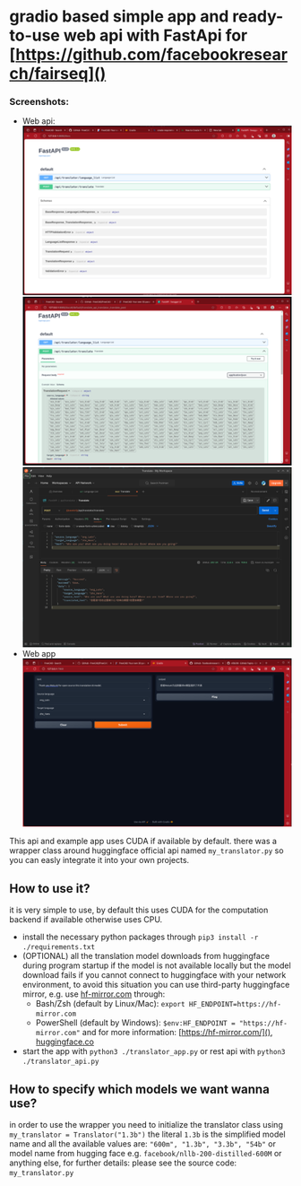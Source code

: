 # gradio based simple app and ready-to-use web api with FastApi for [https://github.com/facebookresearch/fairseq]()

### Screenshots:

* Web api:
![](./resources/Screenshot_20240701_083523.png)
![](./resources/Screenshot_20240701_092731.png)
![](./resources/Screenshot_20240701_093105.png)
* Web app
![](./resources/Screenshot_20240701_092605.png)

This api and example app uses CUDA if available by default.
there was a wrapper class around huggingface official api named ```my_translator.py``` so you can easly integrate it into your own projects.

## How to use it?
it is very simple to use, by default this uses CUDA for the computation backend if available otherwise uses CPU.
* install the necessary python packages through `pip3 install -r ./requirements.txt`
* (OPTIONAL) all the translation model downloads from huggingface during program startup if the model is not available locally but the model download fails if you cannot connect to huggingface with your network environment, to avoid this situation you can use third-party huggingface mirror, e.g. use [hf-mirror.com]() through:
  * Bash/Zsh (default by Linux/Mac): ```export HF_ENDPOINT=https://hf-mirror.com```
  * PowerShell (default by Windows): ```$env:HF_ENDPOINT = "https://hf-mirror.com"```
and for more information: [https://hf-mirror.com/](), [huggingface.co]()
* start the app with ```python3 ./translator_app.py``` or rest api with ```python3 ./translator_api.py```

## How to specify which models we want wanna use?

in order to use the wrapper you need to initialize the translator class using ```my_translator = Translator("1.3b")```
the literal ```1.3b``` is the simplified model name and all the available values are:  ```"600m", "1.3b", "3.3b", "54b"``` or model name from hugging face e.g. ```facebook/nllb-200-distilled-600M``` or anything else, for further details: please see the source code: ```my_translator.py```